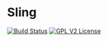 # Sling
[![Build Status](https://travis-ci.org/kishmakov/sling.svg?branch=master)](https://travis-ci.org/kishmakov/sling)
[![GPL V2 License](https://img.shields.io/badge/license-GPL_V2-blue.svg)](https://github.com/kishmakov/sling/blob/master/LICENSE.txt)